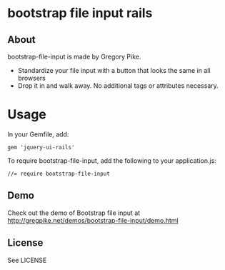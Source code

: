 # bootstrap file input rails

## About

bootstrap-file-input is made by Gregory Pike.

- Standardize your file input with a button that looks the same in all browsers
- Drop it in and walk away. No additional tags or attributes necessary.

# Usage

In your Gemfile, add:

```
gem 'jquery-ui-rails'
```

To require bootstrap-file-input, add the following to your application.js:

```
//= require bootstrap-file-input
```

## Demo
Check out the demo of Bootstrap file input at <http://gregpike.net/demos/bootstrap-file-input/demo.html>
<!-- http://megalodon.jp/2014-0929-1155-17/gregpike.net/demos/bootstrap-file-input/demo.html -->

## License
See LICENSE
